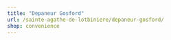```yaml
---
title: "Depaneur Gosford"
url: /sainte-agathe-de-lotbiniere/depaneur-gosford/
shop: convenience
---
```

